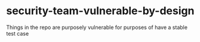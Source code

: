 # security-team-vulnerable-by-design
Things in the repo are purposely vulnerable for purposes of have a stable test case
